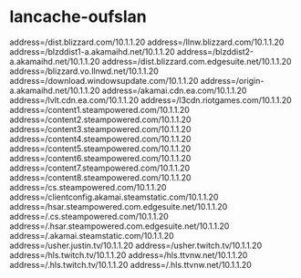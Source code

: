 # lancache-oufslan

address=/dist.blizzard.com/10.1.1.20
address=/llnw.blizzard.com/10.1.1.20
address=/blzddist1-a.akamaihd.net/10.1.1.20
address=/blzddist2-a.akamaihd.net/10.1.1.20
address=/dist.blizzard.com.edgesuite.net/10.1.1.20
address=/blizzard.vo.llnwd.net/10.1.1.20
address=/download.windowsupdate.com/10.1.1.20
address=/origin-a.akamaihd.net/10.1.1.20
address=/akamai.cdn.ea.com/10.1.1.20
address=/lvlt.cdn.ea.com/10.1.1.20
address=/l3cdn.riotgames.com/10.1.1.20
address=/content1.steampowered.com/10.1.1.20
address=/content2.steampowered.com/10.1.1.20
address=/content3.steampowered.com/10.1.1.20
address=/content4.steampowered.com/10.1.1.20
address=/content5.steampowered.com/10.1.1.20
address=/content6.steampowered.com/10.1.1.20
address=/content7.steampowered.com/10.1.1.20
address=/content8.steampowered.com/10.1.1.20
address=/cs.steampowered.com/10.1.1.20
address=/clientconfig.akamai.steamstatic.com/10.1.1.20
address=/hsar.steampowered.com.edgesuite.net/10.1.1.20
address=/.cs.steampowered.com/10.1.1.20
address=/.hsar.steampowered.com.edgesuite.net/10.1.1.20
address=/.akamai.steamstatic.com/10.1.1.20
address=/usher.justin.tv/10.1.1.20
address=/usher.twitch.tv/10.1.1.20
address=/hls.twitch.tv/10.1.1.20
address=/hls.ttvnw.net/10.1.1.20
address=/.hls.twitch.tv/10.1.1.20
address=/.hls.ttvnw.net/10.1.1.20
